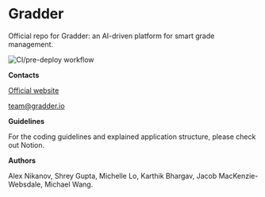 # Gradder
Official repo for Gradder: an AI-driven platform for smart grade management.

![CI/pre-deploy workflow](https://github.com/Niklex21/gradder_main/workflows/CI/pre-deploy%20workflow/badge.svg?branch=master)

**Contacts**

[Official website](https://gradder.io)

team@gradder.io

**Guidelines**

For the coding guidelines and explained application structure, please check out Notion.

**Authors**

Alex Nikanov, Shrey Gupta, Michelle Lo, Karthik Bhargav, Jacob MacKenzie-Websdale, Michael Wang. 
